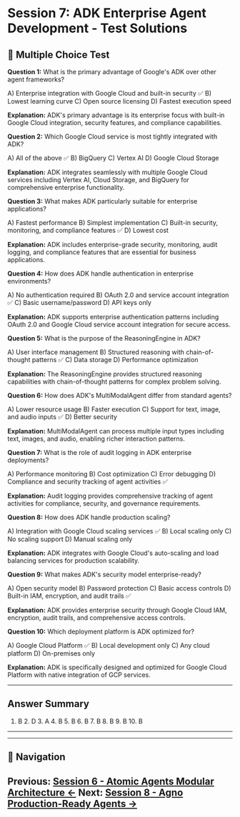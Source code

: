 # Session 7: ADK Enterprise Agent Development - Test Solutions

## 📝 Multiple Choice Test

**Question 1:** What is the primary advantage of Google's ADK over other agent frameworks?  

A) Enterprise integration with Google Cloud and built-in security ✅
B) Lowest learning curve
C) Open source licensing
D) Fastest execution speed

**Explanation:** ADK's primary advantage is its enterprise focus with built-in Google Cloud integration, security features, and compliance capabilities.

**Question 2:** Which Google Cloud service is most tightly integrated with ADK?  

A) All of the above ✅
B) BigQuery
C) Vertex AI
D) Google Cloud Storage

**Explanation:** ADK integrates seamlessly with multiple Google Cloud services including Vertex AI, Cloud Storage, and BigQuery for comprehensive enterprise functionality.

**Question 3:** What makes ADK particularly suitable for enterprise applications?  

A) Fastest performance
B) Simplest implementation
C) Built-in security, monitoring, and compliance features ✅
D) Lowest cost

**Explanation:** ADK includes enterprise-grade security, monitoring, audit logging, and compliance features that are essential for business applications.

**Question 4:** How does ADK handle authentication in enterprise environments?  

A) No authentication required
B) OAuth 2.0 and service account integration ✅
C) Basic username/password
D) API keys only

**Explanation:** ADK supports enterprise authentication patterns including OAuth 2.0 and Google Cloud service account integration for secure access.

**Question 5:** What is the purpose of the ReasoningEngine in ADK?  

A) User interface management
B) Structured reasoning with chain-of-thought patterns ✅
C) Data storage
D) Performance optimization

**Explanation:** The ReasoningEngine provides structured reasoning capabilities with chain-of-thought patterns for complex problem solving.

**Question 6:** How does ADK's MultiModalAgent differ from standard agents?  

A) Lower resource usage
B) Faster execution
C) Support for text, image, and audio inputs ✅
D) Better security

**Explanation:** MultiModalAgent can process multiple input types including text, images, and audio, enabling richer interaction patterns.

**Question 7:** What is the role of audit logging in ADK enterprise deployments?  

A) Performance monitoring
B) Cost optimization
C) Error debugging
D) Compliance and security tracking of agent activities ✅

**Explanation:** Audit logging provides comprehensive tracking of agent activities for compliance, security, and governance requirements.

**Question 8:** How does ADK handle production scaling?  

A) Integration with Google Cloud scaling services ✅
B) Local scaling only
C) No scaling support
D) Manual scaling only

**Explanation:** ADK integrates with Google Cloud's auto-scaling and load balancing services for production scalability.

**Question 9:** What makes ADK's security model enterprise-ready?  

A) Open security model
B) Password protection
C) Basic access controls
D) Built-in IAM, encryption, and audit trails ✅

**Explanation:** ADK provides enterprise security through Google Cloud IAM, encryption, audit trails, and comprehensive access controls.

**Question 10:** Which deployment platform is ADK optimized for?  

A) Google Cloud Platform ✅
B) Local development only
C) Any cloud platform
D) On-premises only

**Explanation:** ADK is specifically designed and optimized for Google Cloud Platform with native integration of GCP services.

---

## Answer Summary

1. B  2. D  3. A  4. B  5. B  6. B  7. B  8. B  9. B  10. B

---
---

## 🧭 Navigation

**Previous:** [Session 6 - Atomic Agents Modular Architecture ←](Session6_Atomic_Agents_Modular_Architecture.md)
**Next:** [Session 8 - Agno Production-Ready Agents →](Session8_Agno_Production_Ready_Agents.md)
---
